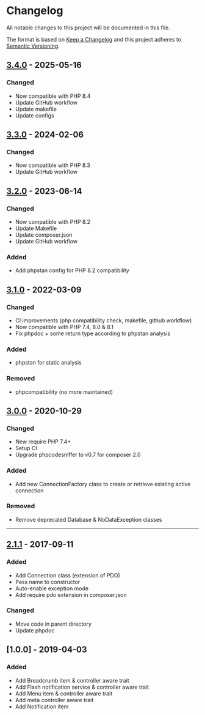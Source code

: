 # Changelog
All notable changes to this project will be documented in this file.

The format is based on [Keep a Changelog](http://keepachangelog.com/en/1.0.0/)
and this project adheres to [Semantic Versioning](http://semver.org/spec/v2.0.0.html).


## [3.4.0] - 2025-05-16
[3.4.0]: https://github.com/eureka-framework/component-database/compare/3.3.0...3.4.0
### Changed
- Now compatible with PHP 8.4
- Update GitHub workflow
- Update makefile
- Update configs

## [3.3.0] - 2024-02-06
[3.3.0]: https://github.com/eureka-framework/component-database/compare/3.2.0...3.3.0
### Changed
- Now compatible with PHP 8.3
- Update GitHub workflow

## [3.2.0] - 2023-06-14
[3.2.0]: https://github.com/eureka-framework/component-database/compare/3.1.0...3.2.0
### Changed
- Now compatible with PHP 8.2
- Update Makefile
- Update composer.json
- Update GitHub workflow
### Added
- Add phpstan config for PHP 8.2 compatibility

## [3.1.0] - 2022-03-09
[3.1.0]: https://github.com/eureka-framework/component-database/compare/3.0.0...3.1.0
### Changed
 * CI improvements (php compatibility check, makefile, github workflow)
 * Now compatible with PHP 7.4, 8.0 & 8.1
 * Fix phpdoc + some return type according to phpstan analysis
### Added
 * phpstan for static analysis
### Removed
 * phpcompatibility (no more maintained)

## [3.0.0] - 2020-10-29
[3.0.0]: https://github.com/eureka-framework/component-database/compare/2.0.0...3.0.0
### Changed
 * New require PHP 7.4+
 * Setup CI
 * Upgrade phpcodesniffer to v0.7 for composer 2.0 
### Added
 * Add new ConnectionFactory class to create or retrieve existing active connection
### Removed
 * Remove deprecated Database & NoDataException classes

----

## [2.1.1] - 2017-09-11
[2.1.1]: https://github.com/eureka-framework/component-database/compare/1.0.0...2.1.1
### Added
 * Add Connection class (extension of PDO)
 * Pass name to constructor
 * Auto-enable exception mode
 * Add require pdo extension in composer.json
### Changed
 * Move code in parent directory
 * Update phpdoc

## [1.0.0] - 2019-04-03
### Added
  * Add Breadcrumb item & controller aware trait
  * Add Flash notification service & controller aware trait
  * Add Menu item & controller aware trait
  * Add meta controller aware trait
  * Add Notification item
